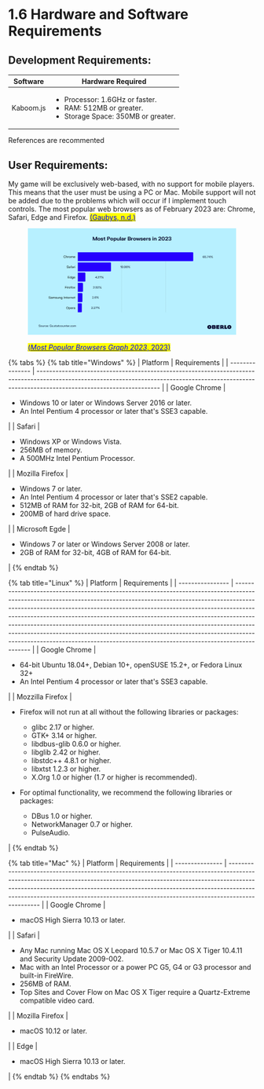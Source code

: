 # 1.6 Hardware and Software Requirements

## Development Requirements:

| Software  | Hardware Required                                                                                                      |
| --------- | ---------------------------------------------------------------------------------------------------------------------- |
| Kaboom.js | <ul><li>Processor: 1.6GHz or faster.</li><li>RAM: 512MB or greater.</li><li>Storage Space: 350MB or greater.</li></ul> |

References are recommented

## User Requirements:

My game will be exclusively web-based, with no support for mobile players. This means that the user must be using a PC or Mac. Mobile support will not be added due to the problems which will occur if I implement touch controls. The most popular web browsers as of February 2023 are: Chrome, Safari, Edge and Firefox. [<mark style="color:blue;">(Gaubys, n.d.)</mark>](../reference-page.md)

<figure><img src="../.gitbook/assets/image (9).png" alt=""><figcaption><p><a href="../reference-page.md"><mark style="color:blue;">(</mark><em><mark style="color:blue;">Most Popular Browsers Graph 2023</mark></em><mark style="color:blue;">, 2023)</mark></a></p></figcaption></figure>

{% tabs %}
{% tab title="Windows" %}
| Platform        | Requirements                                                                                                                                                                                        |
| --------------- | --------------------------------------------------------------------------------------------------------------------------------------------------------------------------------------------------- |
| Google Chrome   | <ul><li>Windows 10 or later or Windows Server 2016 or later.</li><li>An Intel Pentium 4 processor or later that's SSE3 capable.</li></ul>                                                           |
| Safari          | <ul><li>Windows XP or Windows Vista.</li><li>256MB of memory.</li><li>A 500MHz Intel Pentium Processor.</li></ul>                                                                                   |
| Mozilla Firefox | <ul><li>Windows 7 or later.</li><li>An Intel Pentium 4 processor or later that's SSE2 capable.</li><li>512MB of RAM for 32-bit, 2GB of RAM for 64-bit.</li><li>200MB of hard drive space.</li></ul> |
| Microsoft Egde  | <ul><li>Windows 7 or later or Windows Server 2008 or later.</li><li>2GB of RAM for 32-bit, 4GB of RAM for 64-bit.</li></ul>                                                                         |
{% endtab %}

{% tab title="Linux" %}
| Platform         | Requirements                                                                                                                                                                                                                                                                                                                                                                                                                                                                                                                                                                    |
| ---------------- | ------------------------------------------------------------------------------------------------------------------------------------------------------------------------------------------------------------------------------------------------------------------------------------------------------------------------------------------------------------------------------------------------------------------------------------------------------------------------------------------------------------------------------------------------------------------------------- |
| Google Chrome    | <ul><li>64-bit Ubuntu 18.04+, Debian 10+, openSUSE 15.2+, or Fedora Linux 32+</li><li>An Intel Pentium 4 processor or later that's SSE3 capable.</li></ul>                                                                                                                                                                                                                                                                                                                                                                                                                      |
| Mozzilla Firefox | <ul><li><p>Firefox will not run at all without the following libraries or packages:</p><ul><li>glibc 2.17 or higher.</li><li>GTK+ 3.14 or higher.</li><li>libdbus-glib 0.6.0 or higher.</li><li>libglib 2.42 or higher.</li><li>libstdc++ 4.8.1 or higher.</li><li>libxtst 1.2.3 or higher.</li><li>X.Org 1.0 or higher (1.7 or higher is recommended).</li></ul></li></ul><ul><li><p>For optimal functionality, we recommend the following libraries or packages:</p><ul><li>DBus 1.0 or higher.</li><li>NetworkManager 0.7 or higher.</li><li>PulseAudio.</li></ul></li></ul> |
{% endtab %}

{% tab title="Mac" %}
| Platform        | Requirements                                                                                                                                                                                                                                                                                                                               |
| --------------- | ------------------------------------------------------------------------------------------------------------------------------------------------------------------------------------------------------------------------------------------------------------------------------------------------------------------------------------------ |
| Google Chrome   | <ul><li>macOS High Sierra 10.13 or later.</li></ul>                                                                                                                                                                                                                                                                                        |
| Safari          | <ul><li>Any Mac running Mac OS X Leopard 10.5.7 or Mac OS X Tiger 10.4.11 and Security Update 2009-002.</li><li>Mac with an Intel Processor or a power PC G5, G4 or G3 processor and built-in FireWire.</li><li>256MB of RAM.</li><li>Top Sites and Cover Flow on Mac OS X Tiger require a Quartz-Extreme compatible video card.</li></ul> |
| Mozilla Firefox | <ul><li>macOS 10.12 or later.</li></ul>                                                                                                                                                                                                                                                                                                    |
| Edge            | <ul><li>macOS High Sierra 10.13 or later.</li></ul>                                                                                                                                                                                                                                                                                        |
{% endtab %}
{% endtabs %}
